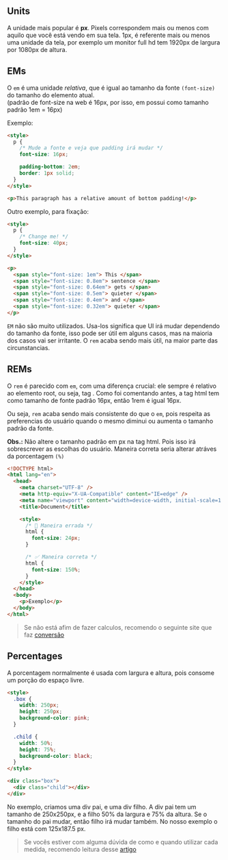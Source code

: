## Units

A unidade mais popular é **px**. Pixels correspondem mais ou menos com aquilo que você está vendo em sua tela. 1px, é referente
mais ou menos uma unidade da tela, por exemplo um monitor full hd tem 1920px de largura por 1080px de altura.

## EMs

O `em` é uma unidade _relativa_, que é igual ao tamanho da fonte `(font-size)` do tamanho do elemento atual.<br>
(padrão de font-size na web é 16px, por isso, em possui como tamanho padrão 1em = 16px)

Exemplo:

```html
<style>
  p {
    /* Mude a fonte e veja que padding irá mudar */
    font-size: 16px;

    padding-bottom: 2em;
    border: 1px solid;
  }
</style>

<p>This paragraph has a relative amount of bottom padding!</p>
```

Outro exemplo, para fixação:

```html
<style>
  p {
    /* Change me! */
    font-size: 40px;
  }
</style>

<p>
  <span style="font-size: 1em"> This </span>
  <span style="font-size: 0.8em"> sentence </span>
  <span style="font-size: 0.64em"> gets </span>
  <span style="font-size: 0.5em"> quieter </span>
  <span style="font-size: 0.4em"> and </span>
  <span style="font-size: 0.32em"> quieter </span>
</p>
```

`EM` não são muito utilizados. Usa-los significa que UI irá mudar dependendo do tamanho da fonte, isso pode ser útil em alguns casos,
mas na maioria dos casos vai ser irritante. O `rem` acaba sendo mais útil, na maior parte das circunstancias.

## REMs

O `rem` é parecido com `em`, com uma diferença crucial: ele sempre é relativo ao elemento root, ou seja, tag <html>.
Como foi comentando antes, a tag html tem como tamanho de fonte padrão 16px, então 1rem é igual 16px.

Ou seja, `rem` acaba sendo mais consistente do que o `em`, pois respeita as preferencias do usuário quando o mesmo diminui ou aumenta o tamanho padrão da fonte.

**Obs.:** Não altere o tamanho padrão em px na tag html. Pois isso irá sobrescrever as escolhas do usuário.
Maneira correta seria alterar atráves da porcentagem `(%)`

```html
<!DOCTYPE html>
<html lang="en">
  <head>
    <meta charset="UTF-8" />
    <meta http-equiv="X-UA-Compatible" content="IE=edge" />
    <meta name="viewport" content="width=device-width, initial-scale=1.0" />
    <title>Document</title>

    <style>
      /* 🚫 Maneira errada */
      html {
        font-size: 24px;
      }

      /* ✅ Maneira correta */
      html {
        font-size: 150%;
      }
    </style>
  </head>
  <body>
    <p>Exemplo</p>
  </body>
</html>
```

> Se não está afim de fazer calculos, recomendo o seguinte site que faz [conversão](https://nekocalc.com/px-to-percentage-converter)

## Percentages

A porcentagem normalmente é usada com largura e altura, pois consome um porção do espaço livre.

```html
<style>
  .box {
    width: 250px;
    height: 250px;
    background-color: pink;
  }

  .child {
    width: 50%;
    height: 75%;
    background-color: black;
  }
</style>

<div class="box">
  <div class="child"></div>
</div>
```

No exemplo, criamos uma div pai, e uma div filho. A div pai tem um tamanho de 250x250px, e a filho 50% da largura e 75% da altura.
Se o tamanho do pai mudar, então filho irá mudar também. No nosso exemplo o filho está com 125x187.5 px.

> Se vocês estiver com alguma dúvida de como e quando utilizar cada medida, recomendo leitura desse [artigo](https://www.joshwcomeau.com/css/surprising-truth-about-pixels-and-accessibility/)
